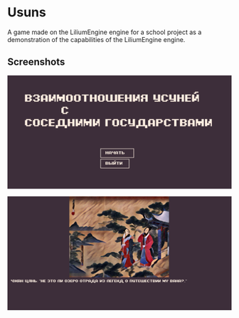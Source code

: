 # Usuns

A game made on the LiliumEngine engine for a school project as a demonstration of the capabilities of the LiliumEngine engine.

## Screenshots

![](https://github.com/Vertiigor/UsunsNovel/blob/master/Screenshots/1.png)

![](https://github.com/Vertiigor/UsunsNovel/blob/master/Screenshots/2.png)
